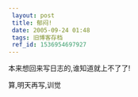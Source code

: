 ```yaml
---
 layout: post
 title: 郁闷!
 date: 2005-09-24 01:48
 tags: 旧博客存档
 ref_id: 1536954697927
---
```

本来想回来写日志的,谁知道就上不了了!



算,明天再写,训觉

